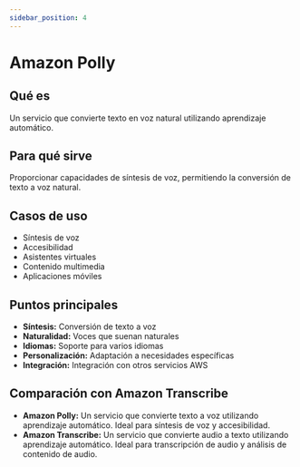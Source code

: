 ```yaml
---
sidebar_position: 4
---
```


# Amazon Polly

## Qué es
Un servicio que convierte texto en voz natural utilizando aprendizaje automático.

## Para qué sirve
Proporcionar capacidades de síntesis de voz, permitiendo la conversión de texto a voz natural.

## Casos de uso
- Síntesis de voz
- Accesibilidad
- Asistentes virtuales
- Contenido multimedia
- Aplicaciones móviles

## Puntos principales
- **Síntesis:** Conversión de texto a voz
- **Naturalidad:** Voces que suenan naturales
- **Idiomas:** Soporte para varios idiomas
- **Personalización:** Adaptación a necesidades específicas
- **Integración:** Integración con otros servicios AWS

## Comparación con Amazon Transcribe
- **Amazon Polly:** Un servicio que convierte texto a voz utilizando aprendizaje automático. Ideal para síntesis de voz y accesibilidad.
- **Amazon Transcribe:** Un servicio que convierte audio a texto utilizando aprendizaje automático. Ideal para transcripción de audio y análisis de contenido de audio. 
